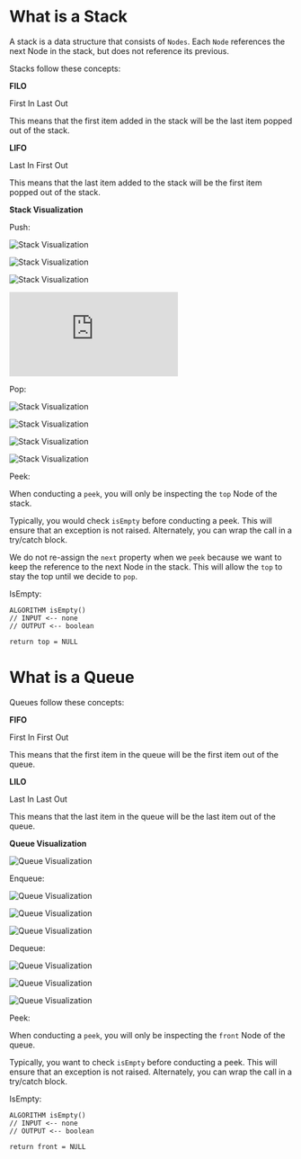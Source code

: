 # What is a Stack

A stack is a data structure that consists of ```Nodes```. Each ```Node``` references the next Node in the stack, but does not reference its previous.

Stacks follow these concepts:

**FILO**

First In Last Out

This means that the first item added in the stack will be the last item popped out of the stack.

**LIFO**

Last In First Out

This means that the last item added to the stack will be the first item popped out of the stack.

**Stack Visualization**

Push:

![Stack Visualization](https://codefellows.github.io/common_curriculum/data_structures_and_algorithms/Code_401/class-10/resources/images/stack1.PNG)

![Stack Visualization](https://codefellows.github.io/common_curriculum/data_structures_and_algorithms/Code_401/class-10/resources/images/pushStack1.PNG])

![Stack Visualization](https://codefellows.github.io/common_curriculum/data_structures_and_algorithms/Code_401/class-10/resources/images/pushStack2.PNG)

![Stack Visualization](https://codefellows.github.io/common_curriculum/data_structures_and_algorithms/Code_401/class-10/resources/stacks_and_queues.html)

Pop:

![Stack Visualization](https://codefellows.github.io/common_curriculum/data_structures_and_algorithms/Code_401/class-10/resources/images/popStack1.PNG)

![Stack Visualization](https://codefellows.github.io/common_curriculum/data_structures_and_algorithms/Code_401/class-10/resources/images/popStack2.PNG)

![Stack Visualization](https://codefellows.github.io/common_curriculum/data_structures_and_algorithms/Code_401/class-10/resources/images/popStack3.PNG)

![Stack Visualization](https://codefellows.github.io/common_curriculum/data_structures_and_algorithms/Code_401/class-10/resources/images/popStack4.PNG)

Peek:

When conducting a ```peek```, you will only be inspecting the ```top``` Node of the stack.

Typically, you would check ```isEmpty``` before conducting a peek. This will ensure that an exception is not raised. Alternately, you can wrap the call in a try/catch block.

We do not re-assign the ```next``` property when we ```peek``` because we want to keep the reference to the next Node in the stack. This will allow the ```top``` to stay the top until we decide to ```pop```.

IsEmpty:

```
ALGORITHM isEmpty()
// INPUT <-- none
// OUTPUT <-- boolean

return top = NULL
```

# What is a Queue

Queues follow these concepts:

**FIFO**

First In First Out

This means that the first item in the queue will be the first item out of the queue.

**LILO**

Last In Last Out

This means that the last item in the queue will be the last item out of the queue.

**Queue Visualization**

![Queue Visualization](https://codefellows.github.io/common_curriculum/data_structures_and_algorithms/Code_401/class-10/resources/images/Queue.PNG)

Enqueue:

![Queue Visualization](https://codefellows.github.io/common_curriculum/data_structures_and_algorithms/Code_401/class-10/resources/images/Enqueue1.PNG)

![Queue Visualization](https://codefellows.github.io/common_curriculum/data_structures_and_algorithms/Code_401/class-10/resources/images/Enqueue2.PNG)

![Queue Visualization](https://codefellows.github.io/common_curriculum/data_structures_and_algorithms/Code_401/class-10/resources/images/Enqueue3.PNG)

Dequeue:

![Queue Visualization](https://codefellows.github.io/common_curriculum/data_structures_and_algorithms/Code_401/class-10/resources/images/Dequeue1.PNG)

![Queue Visualization](https://codefellows.github.io/common_curriculum/data_structures_and_algorithms/Code_401/class-10/resources/images/Dequeue2.PNG)

![Queue Visualization](https://codefellows.github.io/common_curriculum/data_structures_and_algorithms/Code_401/class-10/resources/images/Dequeue3.PNG)

Peek:

When conducting a ```peek```, you will only be inspecting the ```front``` Node of the queue.

Typically, you want to check ```isEmpty``` before conducting a peek. This will ensure that an exception is not raised. Alternately, you can wrap the call in a try/catch block.

IsEmpty:

```
ALGORITHM isEmpty()
// INPUT <-- none
// OUTPUT <-- boolean

return front = NULL
```